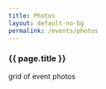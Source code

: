 ```yaml
---
title: Photos
layout: default-no-bg
permalink: /events/photos
---
```


<h3 class="no-bg">{{ page.title }}</h3>

grid of event photos
